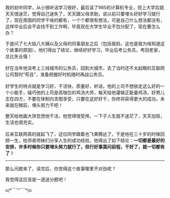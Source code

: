 <p>我的初中同学，从小很听话学习很好，最后读了985的计算机专业，但上大学后就天天很迷茫，觉得自己迷失了，天天跟父母求助，说以前只要埋头好好学习就行了，现在周围的同学干啥的都有，一个个都很有想法，可是自己什么想法都没有，这样毕业后会不会找不到工作啊，毕竟现在大学生毕业不包分配了，现在要怎么办？</p><p>于是问了七大姑八大姨以及父母的同事朋友之后（包括我妈，这也是我为啥知道这个故事的原因），他们得出了结论，继续好好学习，毕业后考公务员，考回老家，总比失业强！<br/><br/>好在当年他没考上三线城市的公务员，回到大城市，去了当时还不太起眼的互联网公司暂时“苟且”，准备把握好时机随时再战公务员。<br/><br/>好学生的特点就是学习好，干活快，质量好，听话，他的上司不想放走这么好的一个小能手，碰巧他的上司是高咖位的鸡汤大师，每天给他灌输正能量鸡汤，好男儿志在四方，不要在体制内贪图享受，只要在这好好干，你终将获得更大的成功，未来就在眼前，埋头努力干吧！</p><p>整天给他画大饼忽悠他干活，他觉得很受用，一下子人生就不迷茫了，天天加班，生活也很充实。<br/><br/>后来互联网真的就起飞了，这位同学跟着也飞黄腾达了，于是他在三十岁的时候回顾一生，给师弟师妹们分享人生的成功经验，他得出了如下结论：<b>一切都是最好的安排，许多时候你只要埋头努力就行了，但行好事莫问前程，干好了，就一切都有了！</b></p><hr/><p>那么问题来了，读完后，你觉得这个故事哪里不对劲呢？</p><p>我觉得这应该是一道送分题吧！</p><p>o(*￣︶￣*)o</p>